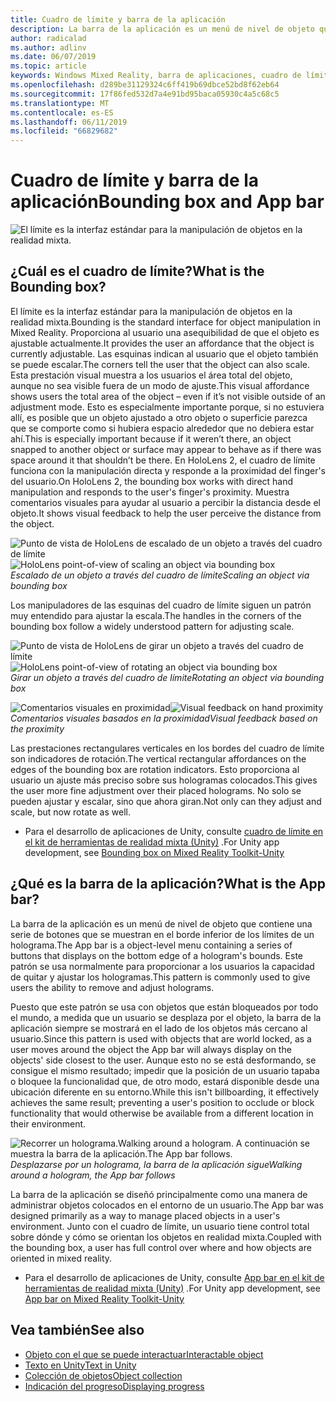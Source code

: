 ```yaml
---
title: Cuadro de límite y barra de la aplicación
description: La barra de la aplicación es un menú de nivel de objeto que contiene una serie de botones que se muestran en el borde inferior de los límites de un holograma.
author: radicalad
ms.author: adlinv
ms.date: 06/07/2019
ms.topic: article
keywords: Windows Mixed Reality, barra de aplicaciones, cuadro de límite
ms.openlocfilehash: d289be31129324c6ff419b69dbce52bd8f62eb64
ms.sourcegitcommit: 17f86fed532d7a4e91bd95baca05930c4a5c68c5
ms.translationtype: MT
ms.contentlocale: es-ES
ms.lasthandoff: 06/11/2019
ms.locfileid: "66829682"
---
```

# <a name="bounding-box-and-app-bar"></a><span data-ttu-id="15f56-104">Cuadro de límite y barra de la aplicación</span><span class="sxs-lookup"><span data-stu-id="15f56-104">Bounding box and App bar</span></span>
![El límite es la interfaz estándar para la manipulación de objetos en la realidad mixta.](images/640px-boundingbox-hero.jpg)<br>

## <a name="what-is-the-bounding-box"></a><span data-ttu-id="15f56-106">¿Cuál es el cuadro de límite?</span><span class="sxs-lookup"><span data-stu-id="15f56-106">What is the Bounding box?</span></span>

<span data-ttu-id="15f56-107">El límite es la interfaz estándar para la manipulación de objetos en la realidad mixta.</span><span class="sxs-lookup"><span data-stu-id="15f56-107">Bounding is the standard interface for object manipulation in Mixed Reality.</span></span> <span data-ttu-id="15f56-108">Proporciona al usuario una asequibilidad de que el objeto es ajustable actualmente.</span><span class="sxs-lookup"><span data-stu-id="15f56-108">It provides the user an affordance that the object is currently adjustable.</span></span> <span data-ttu-id="15f56-109">Las esquinas indican al usuario que el objeto también se puede escalar.</span><span class="sxs-lookup"><span data-stu-id="15f56-109">The corners tell the user that the object can also scale.</span></span> <span data-ttu-id="15f56-110">Esta prestación visual muestra a los usuarios el área total del objeto, aunque no sea visible fuera de un modo de ajuste.</span><span class="sxs-lookup"><span data-stu-id="15f56-110">This visual affordance shows users the total area of the object – even if it’s not visible outside of an adjustment mode.</span></span> <span data-ttu-id="15f56-111">Esto es especialmente importante porque, si no estuviera allí, es posible que un objeto ajustado a otro objeto o superficie parezca que se comporte como si hubiera espacio alrededor que no debiera estar ahí.</span><span class="sxs-lookup"><span data-stu-id="15f56-111">This is especially important because if it weren’t there, an object snapped to another object or surface may appear to behave as if there was space around it that shouldn’t be there.</span></span> <span data-ttu-id="15f56-112">En HoloLens 2, el cuadro de límite funciona con la manipulación directa y responde a la proximidad del finger's del usuario.</span><span class="sxs-lookup"><span data-stu-id="15f56-112">On HoloLens 2, the bounding box works with direct hand manipulation and responds to the user's finger's proximity.</span></span> <span data-ttu-id="15f56-113">Muestra comentarios visuales para ayudar al usuario a percibir la distancia desde el objeto.</span><span class="sxs-lookup"><span data-stu-id="15f56-113">It shows visual feedback to help the user perceive the distance from the object.</span></span> 

<span data-ttu-id="15f56-114">![Punto de vista de HoloLens de escalado de un objeto a través del cuadro de límite](images/HoloLens2_BoundingBox.gif)</span><span class="sxs-lookup"><span data-stu-id="15f56-114">![HoloLens point-of-view of scaling an object via bounding box](images/HoloLens2_BoundingBox.gif)</span></span><br>
<span data-ttu-id="15f56-115">*Escalado de un objeto a través del cuadro de límite*</span><span class="sxs-lookup"><span data-stu-id="15f56-115">*Scaling an object via bounding box*</span></span>

<span data-ttu-id="15f56-116">Los manipuladores de las esquinas del cuadro de límite siguen un patrón muy entendido para ajustar la escala.</span><span class="sxs-lookup"><span data-stu-id="15f56-116">The handles in the corners of the bounding box follow a widely understood pattern for adjusting scale.</span></span> 

<span data-ttu-id="15f56-117">![Punto de vista de HoloLens de girar un objeto a través del cuadro de límite](images/HoloLens2_BoundingBox_Rotate.gif)</span><span class="sxs-lookup"><span data-stu-id="15f56-117">![HoloLens point-of-view of rotating an object via bounding box](images/HoloLens2_BoundingBox_Rotate.gif)</span></span><br>
<span data-ttu-id="15f56-118">*Girar un objeto a través del cuadro de límite*</span><span class="sxs-lookup"><span data-stu-id="15f56-118">*Rotating an object via bounding box*</span></span>


<span data-ttu-id="15f56-119">![Comentarios visuales en proximidad](images/HoloLens2_Proximity.gif)</span><span class="sxs-lookup"><span data-stu-id="15f56-119">![Visual feedback on hand proximity](images/HoloLens2_Proximity.gif)</span></span><br>
<span data-ttu-id="15f56-120">*Comentarios visuales basados en la proximidad*</span><span class="sxs-lookup"><span data-stu-id="15f56-120">*Visual feedback based on the proximity*</span></span>

<span data-ttu-id="15f56-121">Las prestaciones rectangulares verticales en los bordes del cuadro de límite son indicadores de rotación.</span><span class="sxs-lookup"><span data-stu-id="15f56-121">The vertical rectangular affordances on the edges of the bounding box are rotation indicators.</span></span> <span data-ttu-id="15f56-122">Esto proporciona al usuario un ajuste más preciso sobre sus hologramas colocados.</span><span class="sxs-lookup"><span data-stu-id="15f56-122">This gives the user more fine adjustment over their placed holograms.</span></span> <span data-ttu-id="15f56-123">No solo se pueden ajustar y escalar, sino que ahora giran.</span><span class="sxs-lookup"><span data-stu-id="15f56-123">Not only can they adjust and scale, but now rotate as well.</span></span>

* <span data-ttu-id="15f56-124">Para el desarrollo de aplicaciones de Unity, consulte [cuadro de límite en el kit de herramientas de realidad mixta (Unity)](https://microsoft.github.io/MixedRealityToolkit-Unity/Documentation/README_BoundingBox.html) .</span><span class="sxs-lookup"><span data-stu-id="15f56-124">For Unity app development, see [Bounding box on Mixed Reality Toolkit-Unity](https://microsoft.github.io/MixedRealityToolkit-Unity/Documentation/README_BoundingBox.html)</span></span>



## <a name="what-is-the-app-bar"></a><span data-ttu-id="15f56-125">¿Qué es la barra de la aplicación?</span><span class="sxs-lookup"><span data-stu-id="15f56-125">What is the App bar?</span></span>

<span data-ttu-id="15f56-126">La barra de la aplicación es un menú de nivel de objeto que contiene una serie de botones que se muestran en el borde inferior de los límites de un holograma.</span><span class="sxs-lookup"><span data-stu-id="15f56-126">The App bar is a object-level menu containing a series of buttons that displays on the bottom edge of a hologram's bounds.</span></span> <span data-ttu-id="15f56-127">Este patrón se usa normalmente para proporcionar a los usuarios la capacidad de quitar y ajustar los hologramas.</span><span class="sxs-lookup"><span data-stu-id="15f56-127">This pattern is commonly used to give users the ability to remove and adjust holograms.</span></span>

<span data-ttu-id="15f56-128">Puesto que este patrón se usa con objetos que están bloqueados por todo el mundo, a medida que un usuario se desplaza por el objeto, la barra de la aplicación siempre se mostrará en el lado de los objetos más cercano al usuario.</span><span class="sxs-lookup"><span data-stu-id="15f56-128">Since this pattern is used with objects that are world locked, as a user moves around the object the App bar will always display on the objects' side closest to the user.</span></span> <span data-ttu-id="15f56-129">Aunque esto no se está desformando, se consigue el mismo resultado; impedir que la posición de un usuario tapaba o bloquee la funcionalidad que, de otro modo, estará disponible desde una ubicación diferente en su entorno.</span><span class="sxs-lookup"><span data-stu-id="15f56-129">While this isn't billboarding, it effectively achieves the same result; preventing a user's position to occlude or block functionality that would otherwise be available from a different location in their environment.</span></span>

<span data-ttu-id="15f56-130">![Recorrer un holograma.</span><span class="sxs-lookup"><span data-stu-id="15f56-130">![Walking around a hologram.</span></span> <span data-ttu-id="15f56-131">A continuación se muestra la barra de la aplicación.](images/HoloLens2_AppBarFollowing.gif)</span><span class="sxs-lookup"><span data-stu-id="15f56-131">The App bar follows.](images/HoloLens2_AppBarFollowing.gif)</span></span><br>
<span data-ttu-id="15f56-132">*Desplazarse por un holograma, la barra de la aplicación sigue*</span><span class="sxs-lookup"><span data-stu-id="15f56-132">*Walking around a hologram, the App bar follows*</span></span>

<span data-ttu-id="15f56-133">La barra de la aplicación se diseñó principalmente como una manera de administrar objetos colocados en el entorno de un usuario.</span><span class="sxs-lookup"><span data-stu-id="15f56-133">The App bar was designed primarily as a way to manage placed objects in a user's environment.</span></span> <span data-ttu-id="15f56-134">Junto con el cuadro de límite, un usuario tiene control total sobre dónde y cómo se orientan los objetos en realidad mixta.</span><span class="sxs-lookup"><span data-stu-id="15f56-134">Coupled with the bounding box, a user has full control over where and how objects are oriented in mixed reality.</span></span>

* <span data-ttu-id="15f56-135">Para el desarrollo de aplicaciones de Unity, consulte [App bar en el kit de herramientas de realidad mixta (Unity)](https://microsoft.github.io/MixedRealityToolkit-Unity/Documentation/README_AppBar.html) .</span><span class="sxs-lookup"><span data-stu-id="15f56-135">For Unity app development, see [App bar on Mixed Reality Toolkit-Unity](https://microsoft.github.io/MixedRealityToolkit-Unity/Documentation/README_AppBar.html)</span></span>

## <a name="see-also"></a><span data-ttu-id="15f56-136">Vea también</span><span class="sxs-lookup"><span data-stu-id="15f56-136">See also</span></span>
* [<span data-ttu-id="15f56-137">Objeto con el que se puede interactuar</span><span class="sxs-lookup"><span data-stu-id="15f56-137">Interactable object</span></span>](interactable-object.md)
* [<span data-ttu-id="15f56-138">Texto en Unity</span><span class="sxs-lookup"><span data-stu-id="15f56-138">Text in Unity</span></span>](text-in-unity.md)
* [<span data-ttu-id="15f56-139">Colección de objetos</span><span class="sxs-lookup"><span data-stu-id="15f56-139">Object collection</span></span>](object-collection.md)
* [<span data-ttu-id="15f56-140">Indicación del progreso</span><span class="sxs-lookup"><span data-stu-id="15f56-140">Displaying progress</span></span>](progress.md)
